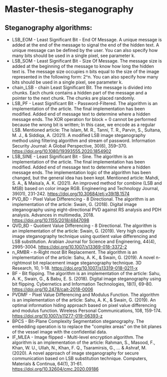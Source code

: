 # Master-thesis-steganography

## Steganography algorithms:
- LSB_EOM - Least Significant Bit - End Of Message. A unique message is added at the end of the message to signal the end of the hidden text. A unique message can be defined by the user. You can also specify how many bits should be used in a single pixel, see parameter k.
- LSB_SOM - Least Significant Bit - Size Of Message. The message size is added at the beginning of the message to know how long the hidden text is. The message size occupies n bits equal to the size of the image represented in the following form: 2^n. You can also specify how many bits should be used in a single pixel, see parameter k.
- chain_LSB - chain Least Significant Bit. The message is divided into chunks. Each chunk contains a hidden part of the message and a pointer to the next chunk. The chunks are placed randomly.
- LSB_PF - Least Significant Bit - Password-Filtered. The algorithm is an implementation of the article. The final implementation has been modified. Added end of message text to determine where a hidden message ends. The XOR operation for block = 0 cannot be performed because the wrong bit is written; In this case, we encode as a regular LSB. Mentioned article: The Islam, M. R., Tanni, T. R., Parvin, S., Sultana, M. J., & Siddiqa, A. (2021). A modified LSB image steganography method using filtering algorithm and stream of password. Information Security Journal: A Global Perspective, 30(6), 359–370. https://doi.org/10.1080/19393555.2020.1854902
- LSB_SINE - Least Significant Bit - Sine. The algorithm is an implementation of the article. The final implementation has been modified. Added end of message text to determine where a hidden message ends. The implementation logic of the algorithm has been changed, but the general idea has been kept. Mentioned article: Mahdi, S. A., & Maisa’a, A. K. (2021). An improved method for combine (LSB and MSB) based on color image RGB. Engineering and Technology Journal, 39(01), 231-242. https://doi.org/10.30684/etj.v39i1B.1574
- PVD_8D - Pixel Value Differencing - 8 Directional. The algorithm is an implementation of the article: Swain, G. (2018). Digital image steganography using eight-directional PVD against RS analysis and PDH analysis. Advances in multimedia, 2018. https://doi.org/10.1155/2018/4847098
- QVD_8D - Quotient Value Differencing - 8 Directional. The algorithm is an implementation of the article: Swain, G. (2019). Very high capacity image steganography technique using quotient value differencing and LSB substitution. Arabian Journal for Science and Engineering, 44(4), 2995-3004. https://doi.org/10.1007/s13369-018-3372-2
- n_RMBR - n-Right most Bit Replacement. The algorithm is an implementation of the article: Sahu, A. K., & Swain, G. (2019). A novel n-rightmost bit replacement image steganography technique. 3D Research, 10, 1-18. https://doi.org/10.1007/s13319-018-0211-x
- BF - Bit flipping. The algorithm is an implementation of the article: Sahu, A. K., Swain, G., & Babu, E. S. (2018). Digital image steganography using bit flipping. Cybernetics and Information Technologies, 18(1), 69-80. https://doi.org/10.2478/cait-2018-0006
- PVDMF - Pixel Value Differencing and Modulus Function. The algorithm is an implementation of the article: Sahu, A. K., & Swain, G. (2019). An optimal information hiding approach based on pixel value differencing and modulus function. Wireless Personal Communications, 108, 159-174. https://doi.org/10.1007/s11277-019-06393-z
- BPCS - Bit-Plane Complexity Segmentation steganography. The embedding operation is to replace the "complex areas" on the bit planes of the vessel image with the confidential data.
- IF_MLEA - Image flipped - Multi-level encryption algorithm. The algorithm is an implementation of the article: Rahman, S., Masood, F., Khan, W. U., Ullah, N., Khan, F. Q., Tsaramirsis, G., ... & Ashraf, M. (2020). A novel approach of image steganography for secure communication based on LSB substitution technique. Computers, Materials & Continua, 64(1), 31-61. https://doi.org/10.32604/cmc.2020.09186